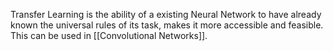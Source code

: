 Transfer Learning is the ability of a existing Neural Network to have already known the universal rules of its task, makes it more accessible and feasible. This can be used in [[Convolutional Networks]].